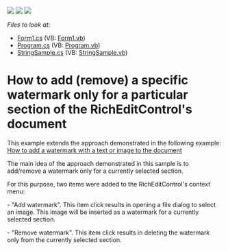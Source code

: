 <!-- default badges list -->
![](https://img.shields.io/endpoint?url=https://codecentral.devexpress.com/api/v1/VersionRange/128609304/14.2.3%2B)
[![](https://img.shields.io/badge/Open_in_DevExpress_Support_Center-FF7200?style=flat-square&logo=DevExpress&logoColor=white)](https://supportcenter.devexpress.com/ticket/details/E4901)
[![](https://img.shields.io/badge/📖_How_to_use_DevExpress_Examples-e9f6fc?style=flat-square)](https://docs.devexpress.com/GeneralInformation/403183)
<!-- default badges end -->
<!-- default file list -->
*Files to look at*:

* [Form1.cs](./CS/WindowsFormsApplication1/Form1.cs) (VB: [Form1.vb](./VB/WindowsFormsApplication1/Form1.vb))
* [Program.cs](./CS/WindowsFormsApplication1/Program.cs) (VB: [Program.vb](./VB/WindowsFormsApplication1/Program.vb))
* [StringSample.cs](./CS/WindowsFormsApplication1/StringSample.cs) (VB: [StringSample.vb](./VB/WindowsFormsApplication1/StringSample.vb))
<!-- default file list end -->
# How to add (remove) a specific watermark only for a particular section of the RichEditControl's document


<p>This example extends the approach demonstrated in the following example: <a href="https://www.devexpress.com/Support/Center/p/E4184">How to add a watermark with a text or image to the document</a></p><p>The main idea of the approach demonstrated in this sample is to add/remove a watermark only for a currently selected section.</p><p>For this purpose, two items were added to the RichEditControl's context menu:</p><p>- "Add watermark". This item click results in opening a file dialog to select an image. This image will be inserted as a watermark for a currently selected section.</p><p>- "Remove watermark". This item click results in deleting the watermark only from the currently selected section.</p>

<br/>


